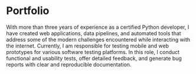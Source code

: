 # Portfolio
With more than three years of experience as a certified Python developer, I have created web applications, data pipelines, and automated tools that address some of the modern challenges encountered while interacting with the internet. Currently, I am responsible for testing mobile and web prototypes for various software testing platforms. In this role, I conduct functional and usability tests, offer detailed feedback, and generate bug reports with clear and reproducible documentation. 
